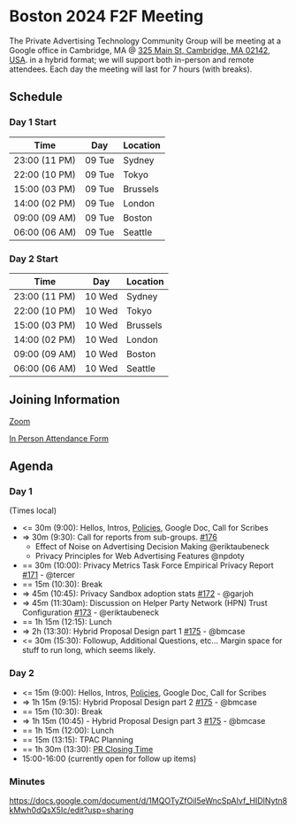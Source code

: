 # Boston 2024 F2F Meeting

The Private Advertising Technology Community Group will be meeting at a Google
office in Cambridge, MA @ [325 Main St, Cambridge, MA 02142, USA](https://www.google.com/maps/place/3+Cambridge+Center,+325+Main+St,+Cambridge,+MA+02142,+USA/@42.3627425,-71.0892198,17z/data=!4m6!3m5!1s0x89e370af44628cff:0xcfd09c24768fd222!8m2!3d42.3627386!4d-71.0866395!16s%2Fg%2F1_lx8f46?entry=ttu). in a hybrid format; we will support both in-person
and remote attendees. Each day the meeting will last for 7 hours (with breaks).

## Schedule

### Day 1 Start

| Time          | Day    | Location      |
| ------------- | ------ | ------------- |
| 23:00 (11 PM) | 09 Tue | Sydney        |
| 22:00 (10 PM) | 09 Tue | Tokyo         |
| 15:00 (03 PM) | 09 Tue | Brussels      |
| 14:00 (02 PM) | 09 Tue | London        |
| 09:00 (09 AM) | 09 Tue | Boston        |
| 06:00 (06 AM) | 09 Tue | Seattle       |

### Day 2 Start

| Time          | Day    | Location      |
| ------------- | ------ | ------------- |
| 23:00 (11 PM) | 10 Wed | Sydney        |
| 22:00 (10 PM) | 10 Wed | Tokyo         |
| 15:00 (03 PM) | 10 Wed | Brussels      |
| 14:00 (02 PM) | 10 Wed | London        |
| 09:00 (09 AM) | 10 Wed | Boston        |
| 06:00 (06 AM) | 10 Wed | Seattle       |

## Joining Information

[Zoom](https://w3c.zoom.us/j/82659868398?pwd=R2wyMlVzVGcwcmZJb1BpZmdDc2crUT09)

[In Person Attendance Form](https://forms.gle/DdXy76zkS7Fetri96)

## Agenda

### Day 1

(Times local)

- <= 30m (9:00): Hellos, Intros, [Policies](https://github.com/patcg/meetings/blob/main/W3C%20Read%20All%20About%20It!.pdf), Google Doc, Call for Scribes
- => 30m (9:30): Call for reports from sub-groups. [#176](https://github.com/patcg/meetings/issues/176)
  - Effect of Noise on Advertising Decision Making @eriktaubeneck
  - Privacy Principles for Web Advertising Features @npdoty
- == 30m (10:00): Privacy Metrics Task Force Empirical Privacy Report [#171](https://github.com/patcg/meetings/issues/171) - @tercer
- == 15m (10:30): Break
- => 45m (10:45): Privacy Sandbox adoption stats [#172](https://github.com/patcg/meetings/issues/172) - @garjoh
- => 45m (11:30am): Discussion on Helper Party Network (HPN) Trust Configuration [#173](https://github.com/patcg/meetings/issues/173) - @eriktaubeneck
- == 1h 15m (12:15): Lunch
- => 2h (13:30): Hybrid Proposal Design part 1 [#175](https://github.com/patcg/meetings/issues/175) - @bmcase
- <= 30m (15:30): Followup, Additional Questions, etc... Margin space for stuff to run long, which seems likely.

### Day 2

- <= 15m (9:00): Hellos, Intros, [Policies](https://github.com/patcg/meetings/blob/main/W3C%20Read%20All%20About%20It!.pdf), Google Doc, Call for Scribes
- => 1h 15m (9:15): Hybrid Proposal Design part 2 [#175](https://github.com/patcg/meetings/issues/175) - @bmcase
- == 15m (10:30): Break
- => 1h 15m (10:45) - Hybrid Proposal Design part 3 [#175](https://github.com/patcg/meetings/issues/175) - @bmcase
- == 1h 15m (12:00): Lunch
- == 15m (13:15): TPAC Planning
- == 1h 30m (13:30): [PR Closing Time](https://github.com/patcg/meetings/issues/177)
- 15:00-16:00 (currently open for follow up items)

### Minutes

https://docs.google.com/document/d/1MQOTyZfOil5eWncSpAIvf_HIDINytn8kMwh0dQsX5Ic/edit?usp=sharing
